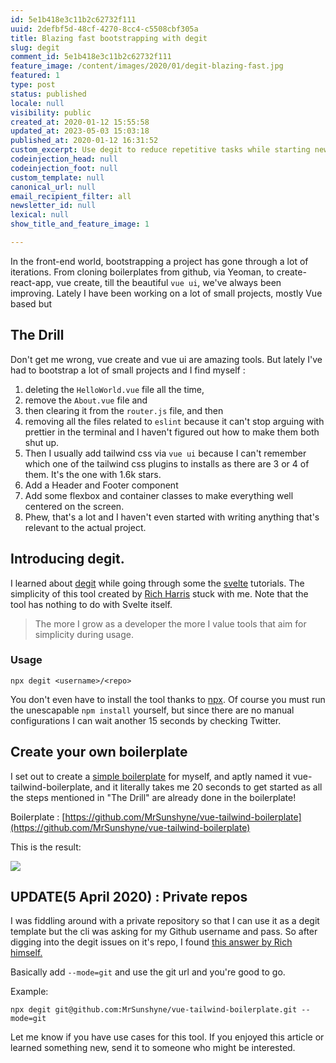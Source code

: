 ```yaml
---
id: 5e1b418e3c11b2c62732f111
uuid: 2defbf5d-48cf-4270-8cc4-c5508cbf305a
title: Blazing fast bootstrapping with degit
slug: degit
comment_id: 5e1b418e3c11b2c62732f111
feature_image: /content/images/2020/01/degit-blazing-fast.jpg
featured: 1
type: post
status: published
locale: null
visibility: public
created_at: 2020-01-12 15:55:58
updated_at: 2023-05-03 15:03:18
published_at: 2020-01-12 16:31:52
custom_excerpt: Use degit to reduce repetitive tasks while starting new projects
codeinjection_head: null
codeinjection_foot: null
custom_template: null
canonical_url: null
email_recipient_filter: all
newsletter_id: null
lexical: null
show_title_and_feature_image: 1

---
```


In the front-end world, bootstrapping a project has gone through a lot of iterations. From cloning boilerplates from github, via Yeoman, to create-react-app, vue create, till the beautiful `vue ui`, we've always been improving. Lately I have been working on a lot of small projects, mostly Vue based but

## The Drill

Don't get me wrong, vue create and vue ui are amazing tools. But lately I've had to bootstrap a lot of small projects and I find myself :

1.  deleting the `HelloWorld.vue` file all the time,
2.  remove the `About.vue` file and
3.  then clearing it from the `router.js` file, and then
4.  removing all the files related to `eslint` because it can't stop arguing with prettier in the terminal and I haven't figured out how to make them both shut up.
5.  Then I usually add tailwind css via `vue ui` because I can't remember which one of the tailwind css plugins to installs as there are 3 or 4 of them. It's the one with 1.6k stars.
6.  Add a Header and Footer component
7.  Add some flexbox and container classes to make everything well centered on the screen.
8.  Phew, that's a lot and I haven't even started with writing anything that's relevant to the actual project.

## Introducing degit.

I learned about [degit](https://github.com/Rich-Harris/degit) while going through some the [svelte](https://svelte.dev/) tutorials. The simplicity of this tool created by [Rich Harris](https://twitter.com/Rich_Harris) stuck with me. Note that the tool has nothing to do with Svelte itself.

> The more I grow as a developer the more I value tools that aim for simplicity during usage.

### Usage

    npx degit <username>/<repo>

You don't even have to install the tool thanks to [npx](https://blog.npmjs.org/post/162869356040/introducing-npx-an-npm-package-runner). Of course you must run the unescapable `npm install` yourself, but since there are no manual configurations I can wait another 15 seconds by checking Twitter.

## Create your own boilerplate

I set out to create a [simple boilerplate](https://github.com/MrSunshyne/vue-tailwind-boilerplate) for myself, and aptly named it vue-tailwind-boilerplate, and it literally takes me 20 seconds to get started as all the steps mentioned in "The Drill" are already done in the boilerplate!

Boilerplate : [https://github.com/MrSunshyne/vue-tailwind-boilerplate](https://github.com/MrSunshyne/vue-tailwind-boilerplate)

This is the result:

![](/content/images/2020/01/Screenshot-2020-01-12-at-20.13.10.jpg)

## UPDATE(5 April 2020) : Private repos

I was fiddling around with a private repository so that I can use it as a degit template but the cli was asking for my Github username and pass. So after digging into the degit issues on it's repo, I found [this answer by Rich himself.](https://github.com/Rich-Harris/degit/pull/47#issuecomment-582098995)

Basically add `--mode=git` and use the git url and you're good to go.

Example:

    npx degit git@github.com:MrSunshyne/vue-tailwind-boilerplate.git --mode=git

Let me know if you have use cases for this tool. If you enjoyed this article or learned something new, send it to someone who might be interested.